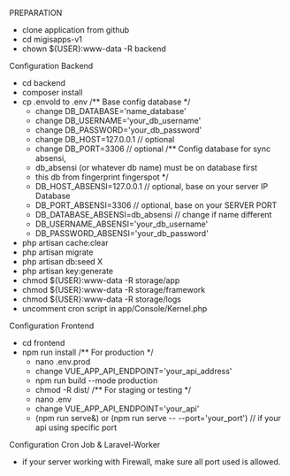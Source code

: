PREPARATION

- clone application from github
- cd migisapps-v1
- chown ${USER}:www-data -R backend

Configuration Backend
- cd backend
- composer install
- cp .envold to .env
  /** Base config database */
    + change DB_DATABASE='name_database'
    + change DB_USERNAME='your_db_username'
    + change DB_PASSWORD='your_db_password'
    + change DB_HOST=127.0.0.1 // optional
    + change DB_PORT=3306 // optional
  /** Config database for sync absensi, 
    * db_absensi (or whatever db name) must be on database first 
    * this db from fingerprint fingerspot
    */
    + DB_HOST_ABSENSI=127.0.0.1 // optional, base on your server IP Database
    + DB_PORT_ABSENSI=3306 // optional, base on your SERVER PORT
    + DB_DATABASE_ABSENSI=db_absensi // change if name different
    + DB_USERNAME_ABSENSI='your_db_username'
    + DB_PASSWORD_ABSENSI='your_db_password'
- php artisan cache:clear
- php artisan migrate
- php artisan db:seed X
- php artisan key:generate
- chmod ${USER}:www-data -R storage/app
- chmod ${USER}:www-data -R storage/framework
- chmod ${USER}:www-data -R storage/logs
- uncomment cron script in app/Console/Kernel.php

Configuration Frontend
- cd frontend
- npm run install
  /** For production */
  + nano .env.prod
  + change VUE_APP_API_ENDPOINT='your_api_address'
  + npm run build --mode production
  + chmod -R dist/
  /** For staging or testing */
  + nano .env
  + change VUE_APP_API_ENDPOINT='your_api'
  + (npm run serve&) or (npm run serve -- --port='your_port') // if your api using specific port

Configuration Cron Job & Laravel-Worker

- if your server working with Firewall, make sure all port used is allowed.
